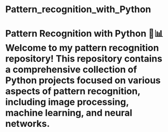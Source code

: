 # Pattern_recognition_with_Python
# Pattern Recognition with Python 🧠📊  Welcome to my pattern recognition repository! This repository contains a comprehensive collection of Python projects focused on various aspects of pattern recognition, including image processing, machine learning, and neural networks. 

